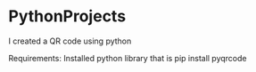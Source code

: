 # PythonProjects

I created a QR code using python

Requirements:
Installed python library that is pip install pyqrcode

